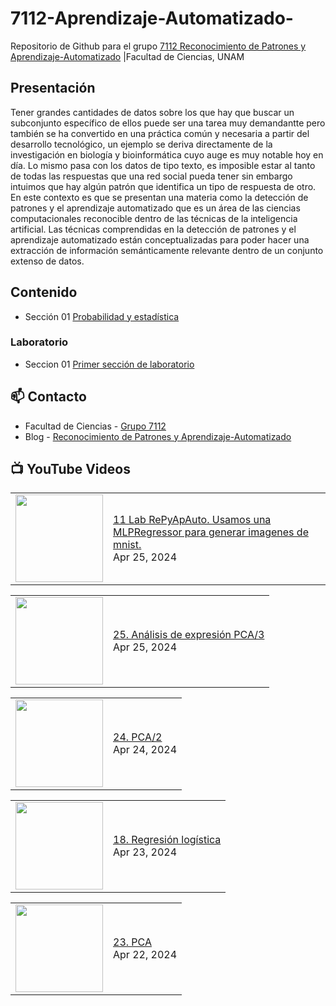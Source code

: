 # 7112-Aprendizaje-Automatizado-
Repositorio de Github para el grupo   [7112 Reconocimiento de Patrones y Aprendizaje-Automatizado](https://www.fciencias.unam.mx/docencia/horarios/presentacion/347481) |Facultad de Ciencias, UNAM

## Presentación
Tener grandes cantidades de datos sobre los que hay que buscar un subconjunto específico de ellos puede ser una tarea muy demandantte pero también se ha convertido en una práctica común y necesaria a partir del desarrollo tecnológico, un ejemplo se deriva directamente de la investigación en biología y bioinformática cuyo auge es muy notable hoy en día. Lo mismo pasa con los datos de tipo texto, es imposible estar al tanto de todas las respuestas que una red social pueda tener sin embargo intuimos que hay algún patrón que identifica un tipo de respuesta de otro. En este contexto es que se presentan una materia como la detección de patrones y el aprendizaje automatizado que es un área de las ciencias computacionales reconocible dentro de las técnicas de la inteligencia artificial. Las técnicas comprendidas en la detección de patrones y el aprendizaje automatizado están conceptualizadas para poder hacer una extracción de información semánticamente relevante dentro de un conjunto extenso de datos.

## Contenido
- Sección 01  [Probabilidad y estadística](https://github.com/7122-Aprendizaje-Automatizado/7112-Aprendizaje-Automatizado-/tree/main/Secci%C3%B3n%2001%20Probabilidad%20y%20Estadistica)

### Laboratorio
- Seccion 01  [Primer sección de laboratorio](https://github.com/7122-Aprendizaje-Automatizado/7112-Aprendizaje-Automatizado-/tree/main/Secci%C3%B3n01-Laboratorio)


## 📫 Contacto
- Facultad de Ciencias - [Grupo 7112](https://www.fciencias.unam.mx/docencia/horarios/presentacion/347481)
- Blog - [Reconocimiento de Patrones y Aprendizaje-Automatizado](https://sites.google.com/view/patronesciencias/inicio)

##  📺 	YouTube Videos
<!-- BLOG-POST-LIST:START --><table><tr><td><a href="https://www.youtube.com/watch?v=uu6BOf3A3KU"><img width="140px" src="https://i.ytimg.com/vi/uu6BOf3A3KU/mqdefault.jpg"></a></td>
<td><a href="https://www.youtube.com/watch?v=uu6BOf3A3KU">11 Lab RePyApAuto. Usamos una MLPRegressor para generar imagenes de mnist.</a><br/>Apr 25, 2024</td></tr></table>
<table><tr><td><a href="https://www.youtube.com/watch?v=YIKUkjaZ4aQ"><img width="140px" src="https://i.ytimg.com/vi/YIKUkjaZ4aQ/mqdefault.jpg"></a></td>
<td><a href="https://www.youtube.com/watch?v=YIKUkjaZ4aQ">25. Análisis de expresión PCA/3</a><br/>Apr 25, 2024</td></tr></table>
<table><tr><td><a href="https://www.youtube.com/watch?v=V4EI8f5KoLY"><img width="140px" src="https://i.ytimg.com/vi/V4EI8f5KoLY/mqdefault.jpg"></a></td>
<td><a href="https://www.youtube.com/watch?v=V4EI8f5KoLY">24. PCA/2</a><br/>Apr 24, 2024</td></tr></table>
<table><tr><td><a href="https://www.youtube.com/watch?v=dmCFPqa05-I"><img width="140px" src="https://i.ytimg.com/vi/dmCFPqa05-I/mqdefault.jpg"></a></td>
<td><a href="https://www.youtube.com/watch?v=dmCFPqa05-I">18. Regresión logística</a><br/>Apr 23, 2024</td></tr></table>
<table><tr><td><a href="https://www.youtube.com/watch?v=hE-U5tlF7wc"><img width="140px" src="https://i.ytimg.com/vi/hE-U5tlF7wc/mqdefault.jpg"></a></td>
<td><a href="https://www.youtube.com/watch?v=hE-U5tlF7wc">23. PCA</a><br/>Apr 22, 2024</td></tr></table>
<!-- BLOG-POST-LIST:END -->
